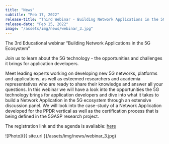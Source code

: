 ```yaml
---
title: "News"
subtitle: "Feb 17, 2022"
release-title: "Third Webinar - Building Network Applications in the 5G Ecosystem"
release-date: "Feb 15, 2022"
image: "/assets/img/news/webinar_3.jpg"
---
```


The 3rd Educational webinar “Building Network Applications in the 5G Ecosystem”

Join us to learn about the 5G technology - the opportunities and challenges it brings for application developers.

Meet leading experts working on developing new 5G networks, platforms and applications, as well as esteemed researchers and academia representatives who are ready to share their knowledge and answer all your questions.
In this webinar we will have a look into the opportunities the 5G technology brings for application developers and dive into what it takes to build a Network Application in the 5G ecosystem through an extensive discussion panel.
We will look into the case-study of a Network Application developed for the PPDR vertical as well as the certification process that is being defined in the 5GASP research project.

The registration link and the agenda is avaliable: [here](https://www.eventbrite.com/e/building-netapps-in-the-5g-ecosystem-tickets-261780972937)

![Photo]({{ site.url }}/assets/img/news/webinar_3.jpg)
